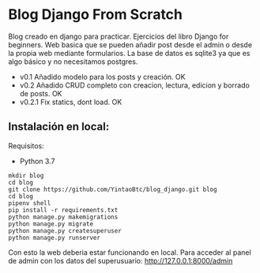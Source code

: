 # Blog Django From Scratch 


Blog creado en django para practicar. Ejercicios del libro Django for beginners. Web basica que se pueden añadir post desde el admin o desde la propia web mediante formularios. La base de datos es sqlite3 ya que es algo básico y no necesitamos postgres. 

- v0.1    Añadido modelo para los posts y creación. OK
- v0.2    Añadido CRUD completo con creacion, lectura, edicion y borrado de posts. OK
- v0.2.1  Fix statics, dont load. OK


## Instalación en local:

Requisitos:
- Python 3.7

```
mkdir blog
cd blog
git clone https://github.com/YintaoBtc/blog_django.git blog
cd blog
pipenv shell
pip install -r requirements.txt
python manage.py makemigrations
python manage.py migrate
python manage.py createsuperuser
python manage.py runserver
```

Con esto la web deberia estar funcionando en local. Para acceder al panel de admin con los datos del superusuario:
http://127.0.0.1:8000/admin


